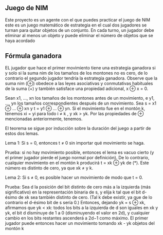 ## Juego de NIM
Este proyecto es un agente con el que puedes practicar el juego de NIM este es un juego matemático
de estrategia en el cual dos jugadores se turnan para quitar objetos de un conjunto. En cada turno, 
un jugador debe eliminar al menos un objeto y puede eliminar el número de objetos que se haya acordado


## Fórmula ganadora
EL jugador que hace el primer movimiento tiene una estrategia ganadora si y solo si la suma nim de los
tamaños de los montones no es cero, de lo contrario el segundo jugador tendría la estrategia ganadora.
Observe que la suma nim (⊕) obedece a las leyes asociativas y conmutativas habituales de la suma (+) 
y también satisface una propiedad adicional, x ⊕ x = 0.


Sean x1, ...,  xn los tamaños de los montones antes de un movimiento, e y1, ...,  yn los tamaños correspondientes 
después de un movimiento. Sea s = x1  ⊕ ... ⊕  xn y t = y1  ⊕ ... ⊕  yn. Si el movimiento fue en 
el montón k, tenemos xi = yi para todo i ≠ k , y xk > yk. Por las propiedades de ⊕ mencionadas anteriormente, tenemos.

El teorema se sigue por inducción sobre la duración del juego a partir de estos dos lemas.

Lema 1: Si s = 0, entonces t ≠ 0 sin importar qué movimiento se haga.

Prueba: si no hay movimiento posible, entonces el lema es vacuo cierto (y el primer jugador pierde el juego normal por definición). De lo contrario, cualquier movimiento en el montón k producirá t = xk ⊕ yk de (*). Este número es distinto de cero, ya que xk ≠ y k.

Lema 2: Si s ≠ 0, es posible hacer un movimiento de modo que t = 0.

Prueba: Sea d la posición del bit distinto de cero más a la izquierda (más significativo) en la representación binaria de s, y elija k tal que el bit d-ésimo de xk 
sea también distinto de cero. (Tal k debe existir, ya que de lo contrario el d-ésimo bit de s sería 0.) Entonces, dejando yk = s ⊕ xk, afirmamos que yk < xk: todos 
los bits a la izquierda de d son iguales en xk y yk, el bit d disminuye de 1 a 0 (disminuyendo el valor en 2d), y cualquier cambio en los bits restantes ascenderá a 
2d−1 como máximo. El primer jugador puede entonces hacer un movimiento tomando xk - yk objetos del montón k
